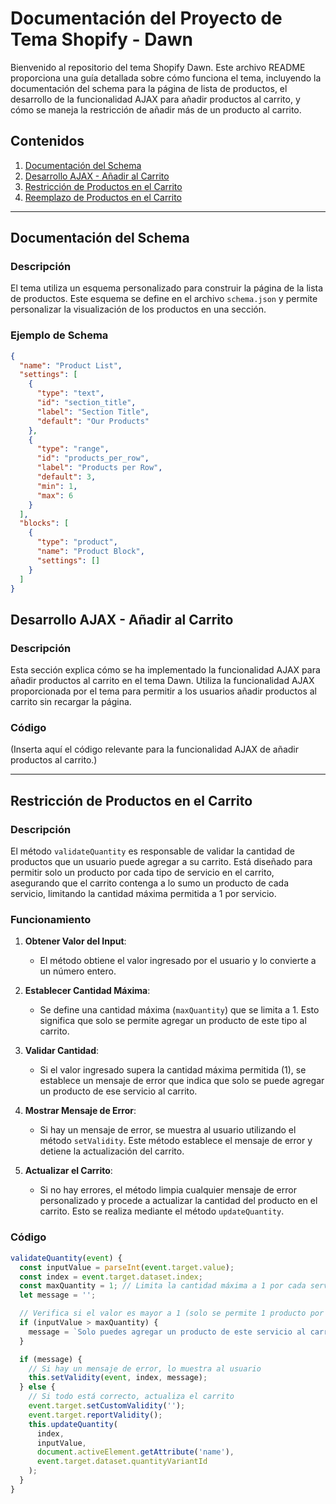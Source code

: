 # Documentación del Proyecto de Tema Shopify - Dawn

Bienvenido al repositorio del tema Shopify Dawn. Este archivo README proporciona una guía detallada sobre cómo funciona el tema, incluyendo la documentación del schema para la página de lista de productos, el desarrollo de la funcionalidad AJAX para añadir productos al carrito, y cómo se maneja la restricción de añadir más de un producto al carrito.

## Contenidos

1. [Documentación del Schema](#documentación-del-schema)
2. [Desarrollo AJAX - Añadir al Carrito](#desarrollo-ajax---añadir-al-carrito)
3. [Restricción de Productos en el Carrito](#restricción-de-productos-en-el-carrito)
4. [Reemplazo de Productos en el Carrito](#reemplazo-de-productos-en-el-carrito)

---

## Documentación del Schema

### Descripción

El tema utiliza un esquema personalizado para construir la página de la lista de productos. Este esquema se define en el archivo `schema.json` y permite personalizar la visualización de los productos en una sección.

### Ejemplo de Schema

```json
{
  "name": "Product List",
  "settings": [
    {
      "type": "text",
      "id": "section_title",
      "label": "Section Title",
      "default": "Our Products"
    },
    {
      "type": "range",
      "id": "products_per_row",
      "label": "Products per Row",
      "default": 3,
      "min": 1,
      "max": 6
    }
  ],
  "blocks": [
    {
      "type": "product",
      "name": "Product Block",
      "settings": []
    }
  ]
}
```


## Desarrollo AJAX - Añadir al Carrito

### Descripción

Esta sección explica cómo se ha implementado la funcionalidad AJAX para añadir productos al carrito en el tema Dawn. Utiliza la funcionalidad AJAX proporcionada por el tema para permitir a los usuarios añadir productos al carrito sin recargar la página.

### Código

(Inserta aquí el código relevante para la funcionalidad AJAX de añadir productos al carrito.)

---

## Restricción de Productos en el Carrito

### Descripción

El método `validateQuantity` es responsable de validar la cantidad de productos que un usuario puede agregar a su carrito. Está diseñado para permitir solo un producto por cada tipo de servicio en el carrito, asegurando que el carrito contenga a lo sumo un producto de cada servicio, limitando la cantidad máxima permitida a 1 por servicio.

### Funcionamiento

1. **Obtener Valor del Input**:
   - El método obtiene el valor ingresado por el usuario y lo convierte a un número entero.

2. **Establecer Cantidad Máxima**:
   - Se define una cantidad máxima (`maxQuantity`) que se limita a 1. Esto significa que solo se permite agregar un producto de este tipo al carrito.

3. **Validar Cantidad**:
   - Si el valor ingresado supera la cantidad máxima permitida (1), se establece un mensaje de error que indica que solo se puede agregar un producto de ese servicio al carrito.

4. **Mostrar Mensaje de Error**:
   - Si hay un mensaje de error, se muestra al usuario utilizando el método `setValidity`. Este método establece el mensaje de error y detiene la actualización del carrito.

5. **Actualizar el Carrito**:
   - Si no hay errores, el método limpia cualquier mensaje de error personalizado y procede a actualizar la cantidad del producto en el carrito. Esto se realiza mediante el método `updateQuantity`.

### Código

```javascript
validateQuantity(event) {
  const inputValue = parseInt(event.target.value);
  const index = event.target.dataset.index;
  const maxQuantity = 1; // Limita la cantidad máxima a 1 por cada servicio
  let message = '';

  // Verifica si el valor es mayor a 1 (solo se permite 1 producto por servicio)
  if (inputValue > maxQuantity) {
    message = `Solo puedes agregar un producto de este servicio al carrito.`;
  }

  if (message) {
    // Si hay un mensaje de error, lo muestra al usuario
    this.setValidity(event, index, message);
  } else {
    // Si todo está correcto, actualiza el carrito
    event.target.setCustomValidity('');
    event.target.reportValidity();
    this.updateQuantity(
      index,
      inputValue,
      document.activeElement.getAttribute('name'),
      event.target.dataset.quantityVariantId
    );
  }
}
```
